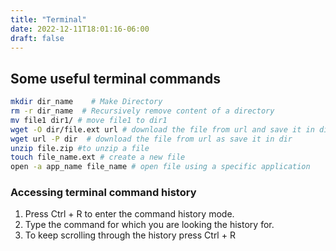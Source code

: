 ```yaml
---
title: "Terminal"
date: 2022-12-11T18:01:16-06:00
draft: false
---
```


## Some useful terminal commands

```bash
mkdir dir_name    # Make Directory 
rm -r dir_name  # Recursively remove content of a directory
mv file1 dir1/ # move file1 to dir1
wget -O dir/file.ext url # download the file from url and save it in dir with filename file.ext
wget url -P dir  # download the file from url as save it in dir
unzip file.zip #to unzip a file
touch file_name.ext # create a new file 
open -a app_name file_name # open file using a specific application
```



### Accessing terminal command history 

1. Press Ctrl + R to enter the command history mode.
2. Type the command for which you are looking the history for.
3. To keep scrolling through the history press Ctrl + R


